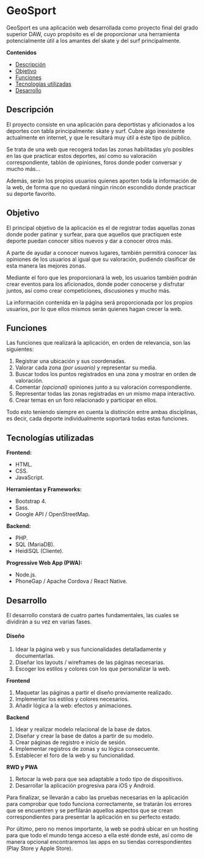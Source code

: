 # GeoSport

GeoSport es una aplicación web desarrollada como proyecto final del grado superior DAW, cuyo propósito es el de 
proporcionar una herramienta potencialmente útil a los amantes del skate y del surf principalmente.

**Contenidos**
- [Descripción](#descripción)
- [Objetivo](#objetivo)
- [Funciones](#funciones)
- [Tecnologías utilizadas](#tecnologías-utilizadas)
- [Desarrollo](#desarrollo)


## Descripción

El proyecto consiste en una aplicación para deportistas y aficionados a los deportes con tabla principalmente: skate y surf.
Cubre algo inexistente actualmente en internet, y que le resultará muy útil a éste tipo de público.

Se trata de una web que recogerá todas las zonas habilitadas y/o posibles en las que practicar estos deportes, 
así como su valoración correspondiente, tablón de opiniones, foros donde poder conversar y mucho más...

Además, serán los propios usuarios quienes aporten toda la información de la web, de forma que no quedará ningún rincón escondido donde
practicar su deporte favorito.


## Objetivo

El principal objetivo de la aplicación es el de registrar todas aquellas zonas donde poder patinar y surfear, para que aquellos
que practiquen este deporte puedan conocer sitios nuevos y dar a conocer otros más.

A parte de ayudar a conocer nuevos lugares, también permitirá conocer las opiniones de los usuarios al igual que su valoración, pudiendo
clasificar de esta manera las mejores zonas.

Mediante el foro que les proporcionará la web, los usuarios también podrán crear eventos para los aficionados, donde poder conocerse
y disfrutar juntos, así como crear competiciones, discusiones y mucho más.

La información contenida en la página será proporcionada por los propios usuarios, por lo que ellos mismos serán quienes hagan
crecer la web.


## Funciones

Las funciones que realizará la aplicación, en orden de relevancia, son las siguientes:
1. Registrar una ubicación y sus coordenadas.
2. Valorar cada zona *(por usuario)* y representar su media.
3. Buscar todos los puntos registrados en una zona y mostrar en orden de valoración.
4. Comentar *(opcional)* opiniones junto a su valoración correspondiente.
5. Representar todas las zonas registradas en un mismo mapa interactivo.
6. Crear temas en un foro relacionado y participar en ellos.

Todo esto teniendo siempre en cuenta la distinción entre ambas disciplinas, es decir, cada deporte individualmente soportará todas estas funciones.


## Tecnologías utilizadas

**Frontend:**
- HTML.
- CSS.
- JavaScript.

**Herramientas y Frameworks:**
- Bootstrap 4.
- Sass.
- Google API / OpenStreetMap.

**Backend:**
- PHP.
- SQL (MariaDB).
- HeidiSQL (Cliente).

**Progressive Web App (PWA):**
- Node.js.
- PhoneGap / Apache Cordova / React Native.


## Desarrollo

El desarrollo constará de cuatro partes fundamentales, las cuales se dividirán a su vez en varias fases.

#### Diseño
1. Idear la página web y sus funcionalidades detalladamente y documentarlas.
2. Diseñar los layouts / wireframes de las páginas necesarias.
3. Escoger los estilos y colores con los que personalizar la web.

**Frontend**
1. Maquetar las páginas a partir el diseño previamente realizado.
2. Implementar los estilos y colores necesarios.
3. Añadir lógica a la web: efectos y animaciones.

**Backend**
1. Idear y realizar modelo relacional de la base de datos.
2. Diseñar y crear la base de datos a partir de su modelo.
3. Crear páginas de registro e inicio de sesión.
4. Implementar registros de zonas y su lógica consecuente.
5. Establecer el foro de la web y su funcionalidad.

**RWD y PWA**
1. Retocar la web para que sea adaptable a todo tipo de dispositivos.
2. Desarrollar la aplicación progresiva para iOS y Android.

Para finalizar, se llevarán a cabo las pruebas necesarias en la aplicación para comprobar que todo funciona correctamente,
se tratarán los errores que se encuentren y se perfilarán aquellos aspectos que se crean correspondientes para presentar la
aplicación en su perfecto estado.

Por último, pero no menos importante, la web se podrá ubicar en un hosting para que todo el mundo tenga acceso a ella
esté donde esté, así como de manera opcional encontraremos las apps en su tiendas correspondientes (Play Store y Apple Store).
